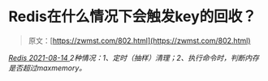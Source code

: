 <!--yml
category: 未分类
date: 0001-01-01 00:00:00
--->

# Redis在什么情况下会触发key的回收？

> 原文：[https://zwmst.com/802.html](https://zwmst.com/802.html)

   [ *Redis* ](https://zwmst.com/redis)*[ <time datetime="2021-08-14T08:11:49+08:00"> 2021-08-14 </time> ](https://zwmst.com/802.html)  2种情况：1、定时（抽样）清理；2、执行命令时，判断内存是否超过maxmemory。*